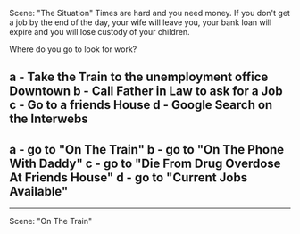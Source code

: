Scene: "The Situation"
Times are hard and you need money.
If you don't get a job by the end of the day, your wife will leave you,
your bank loan will expire and you will lose custody of your children.

Where do you go to look for work?

a - Take the Train to the unemployment office Downtown
b - Call Father in Law to ask for a Job
c - Go to a friends House
d - Google Search on the Interwebs
--
a - go to "On The Train"
b - go to "On The Phone With Daddy"
c - go to "Die From Drug Overdose At Friends House"
d - go to "Current Jobs Available"
------------------------------------------------
------------------------------------------------
Scene: "On The Train"